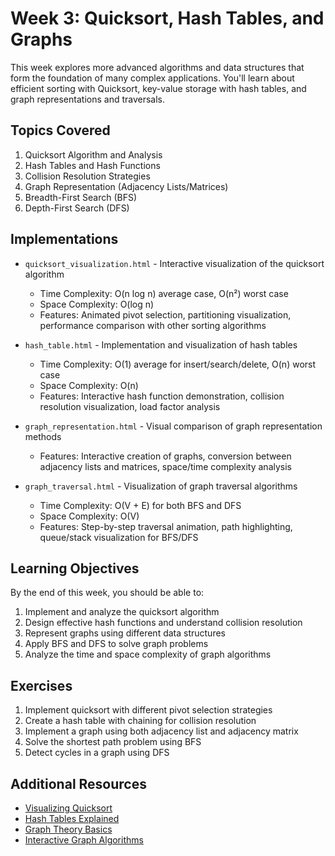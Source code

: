 # Week 3: Quicksort, Hash Tables, and Graphs

This week explores more advanced algorithms and data structures that form the foundation of many complex applications. You'll learn about efficient sorting with Quicksort, key-value storage with hash tables, and graph representations and traversals.

## Topics Covered

1. Quicksort Algorithm and Analysis
2. Hash Tables and Hash Functions
3. Collision Resolution Strategies
4. Graph Representation (Adjacency Lists/Matrices)
5. Breadth-First Search (BFS)
6. Depth-First Search (DFS)

## Implementations


- `quicksort_visualization.html` - Interactive visualization of the quicksort algorithm
  - Time Complexity: O(n log n) average case, O(n²) worst case
  - Space Complexity: O(log n)
  - Features: Animated pivot selection, partitioning visualization, performance comparison with other sorting algorithms

- `hash_table.html` - Implementation and visualization of hash tables
  - Time Complexity: O(1) average for insert/search/delete, O(n) worst case
  - Space Complexity: O(n)
  - Features: Interactive hash function demonstration, collision resolution visualization, load factor analysis

- `graph_representation.html` - Visual comparison of graph representation methods
  - Features: Interactive creation of graphs, conversion between adjacency lists and matrices, space/time complexity analysis

- `graph_traversal.html` - Visualization of graph traversal algorithms
  - Time Complexity: O(V + E) for both BFS and DFS
  - Space Complexity: O(V)
  - Features: Step-by-step traversal animation, path highlighting, queue/stack visualization for BFS/DFS

## Learning Objectives

By the end of this week, you should be able to:

1. Implement and analyze the quicksort algorithm
2. Design effective hash functions and understand collision resolution
3. Represent graphs using different data structures
4. Apply BFS and DFS to solve graph problems
5. Analyze the time and space complexity of graph algorithms

## Exercises

1. Implement quicksort with different pivot selection strategies
2. Create a hash table with chaining for collision resolution
3. Implement a graph using both adjacency list and adjacency matrix
4. Solve the shortest path problem using BFS
5. Detect cycles in a graph using DFS

## Additional Resources

- [Visualizing Quicksort](https://www.cs.usfca.edu/~galles/visualization/ComparisonSort.html)
- [Hash Tables Explained](https://www.hackerearth.com/practice/data-structures/hash-tables/basics-of-hash-tables/tutorial/)
- [Graph Theory Basics](https://www.khanacademy.org/computing/computer-science/algorithms/graph-representation/a/representing-graphs)
- [Interactive Graph Algorithms](https://visualgo.net/en/dfsbfs)